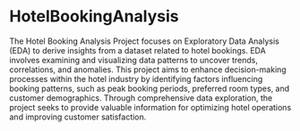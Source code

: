 # HotelBookingAnalysis
The Hotel Booking Analysis Project focuses on Exploratory Data Analysis (EDA) to derive insights from a dataset related to hotel bookings. EDA involves examining and visualizing data patterns to uncover trends, correlations, and anomalies. This project aims to enhance decision-making processes within the hotel industry by identifying factors influencing booking patterns, such as peak booking periods, preferred room types, and customer demographics. Through comprehensive data exploration, the project seeks to provide valuable information for optimizing hotel operations and improving customer satisfaction.
